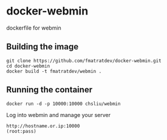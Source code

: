 # docker-webmin
dockerfile for webmin

## Building the image
```
git clone https://github.com/fmatratdev/docker-webmin.git
cd docker-webmin
docker build -t fmatratdev/webmin .
```

## Running the container
```
docker run -d -p 10000:10000 chsliu/webmin
```

Log into webmin and manage your server
```
http://hostname.or.ip:10000
(root:pass)
```
